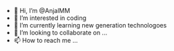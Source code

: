 - 👋 Hi, I’m @AnjalMM
- 👀 I’m interested in coding
- 🌱 I’m currently learning new generation technologoes
- 💞️ I’m looking to collaborate on ...
- 📫 How to reach me ...

<!---
AnjalMM/AnjalMM is a ✨ special ✨ repository because its `README.md` (this file) appears on your GitHub profile.
You can click the Preview link to take a look at your changes.
--->
